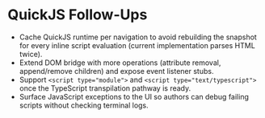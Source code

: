 # QuickJS Follow-Ups

- Cache QuickJS runtime per navigation to avoid rebuilding the snapshot for every inline script evaluation (current implementation parses HTML twice).
- Extend DOM bridge with more operations (attribute removal, append/remove children) and expose event listener stubs.
- Support `<script type="module">` and `<script type="text/typescript">` once the TypeScript transpilation pathway is ready.
- Surface JavaScript exceptions to the UI so authors can debug failing scripts without checking terminal logs.
